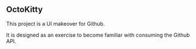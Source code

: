 OctoKitty
---------
This project is a UI makeover for Github.

It is designed as an exercise to become familiar with consuming the Github API.
